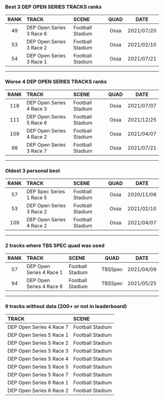 ### Best 3 DEP OPEN SERIES TRACKS ranks
|RANK|TRACK|SCENE|QUAD|DATE|
|:---:|:---|:---|:---:|:---:|
|49|DEP Open Series 3 Race 6|Football Stadium|Ossa|2021/07/20|
|53|DEP Open Series 3 Race 2|Football Stadium|Ossa|2021/02/10|
|54|DEP Open Series 3 Race 1|Football Stadium|Ossa|2021/07/21|
---
### Worse 4 DEP OPEN SERIES TRACKS ranks
|RANK|TRACK|SCENE|QUAD|DATE|
|:---:|:---|:---|:---:|:---:|
|118|DEP Open Series 4 Race 3|Football Stadium|Ossa|2021/07/07|
|111|DEP Open Series 5 Race 6|Football Stadium|Ossa|2021/12/25|
|109|DEP Open Series 4 Race 2|Football Stadium|Ossa|2021/04/07|
|98|DEP Open Series 3 Race 7|Football Stadium|Ossa|2021/07/21|
---
### Oldest 3 personal best
|RANK|TRACK|SCENE|QUAD|DATE|
|:---:|:---|:---|:---:|:---:|
|57|DEP Spec Series 1 Race 5|Football Stadium|Ossa|2020/11/08|
|53|DEP Open Series 3 Race 2|Football Stadium|Ossa|2021/02/10|
|109|DEP Open Series 4 Race 2|Football Stadium|Ossa|2021/04/07|
---
### 2 tracks where TBS SPEC quad was used
|RANK|TRACK|SCENE|QUAD|DATE|
|:---:|:---|:---|:---:|:---:|
|57|DEP Open Series 4 Race 1|Football Stadium|TBSSpec|2021/04/09|
|94|DEP Open Series 4 Race 6|Football Stadium|TBSSpec|2021/05/25|
---
### 9 tracks without data (200+ or not in leaderboard)
|TRACK|SCENE|
|:---|:---|
|DEP Open Series 4 Race 7|Football Stadium|
|DEP Open Series 5 Race 1|Football Stadium|
|DEP Open Series 5 Race 2|Football Stadium|
|DEP Open Series 5 Race 3|Football Stadium|
|DEP Open Series 5 Race 4|Football Stadium|
|DEP Open Series 5 Race 5|Football Stadium|
|DEP Open Series 5 Race 7|Football Stadium|
|DEP Open Series 6 Race 1|Football Stadium|
|DEP Open Series 6 Race 2|Football Stadium|
